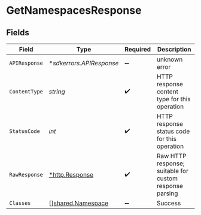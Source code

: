 # GetNamespacesResponse


## Fields

| Field                                                         | Type                                                          | Required                                                      | Description                                                   |
| ------------------------------------------------------------- | ------------------------------------------------------------- | ------------------------------------------------------------- | ------------------------------------------------------------- |
| `APIResponse`                                                 | **sdkerrors.APIResponse*                                      | :heavy_minus_sign:                                            | unknown error                                                 |
| `ContentType`                                                 | *string*                                                      | :heavy_check_mark:                                            | HTTP response content type for this operation                 |
| `StatusCode`                                                  | *int*                                                         | :heavy_check_mark:                                            | HTTP response status code for this operation                  |
| `RawResponse`                                                 | [*http.Response](https://pkg.go.dev/net/http#Response)        | :heavy_check_mark:                                            | Raw HTTP response; suitable for custom response parsing       |
| `Classes`                                                     | [][shared.Namespace](../../../pkg/models/shared/namespace.md) | :heavy_minus_sign:                                            | Success                                                       |